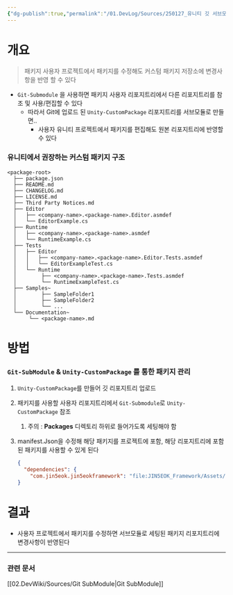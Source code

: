 ```yaml
---
{"dg-publish":true,"permalink":"/01.DevLog/Sources/250127_유니티 깃 서브모듈과 유니티 커스텀 패키지를 통한 프레임 워크 수정,갱신 간편화/","noteIcon":"","created":"2025-05-23T02:22:51.000+09:00","updated":"2025-07-20T02:49:56.000+09:00"}
---
```


# 개요
> 패키지 사용자 프로젝트에서 패키지를 수정해도 커스텀 패키지 저장소에 변경사항을 반영 할 수 있다

- `Git-Submodule` 을 사용하면 패키지 사용자 리포지트리에서 다른 리포지트리를 참조 및 사용/편집할 수 있다
    - 따라서 Git에 업로드 된 `Unity-CustomPackage` 리포지트리를 서브모듈로 만들면..
        - 사용자 유니티 프로젝트에서 패키지를 편집해도 원본 리포지트리에 반영할 수 있다
### 유니티에서 권장하는 커스텀 패키지 구조

```
<package-root>
  ├── package.json
  ├── README.md
  ├── CHANGELOG.md
  ├── LICENSE.md
  ├── Third Party Notices.md
  ├── Editor
  │   ├── <company-name>.<package-name>.Editor.asmdef
  │   └── EditorExample.cs
  ├── Runtime
  │   ├── <company-name>.<package-name>.asmdef
  │   └── RuntimeExample.cs
  ├── Tests
  │   ├── Editor
  │   │   ├── <company-name>.<package-name>.Editor.Tests.asmdef
  │   │   └── EditorExampleTest.cs
  │   └── Runtime
  │        ├── <company-name>.<package-name>.Tests.asmdef
  │        └── RuntimeExampleTest.cs
  ├── Samples~
  │        ├── SampleFolder1
  │        ├── SampleFolder2
  │        └── ...
  └── Documentation~
       └── <package-name>.md
```

# 방법

### `Git-SubModule` & `Unity-CustomPackage` 를 통한 패키지 관리

1. `Unity-CustomPackage`를 만들어 깃 리포지트리 업로드
2. 패키지를 사용할 사용자 리포지트리에서 `Git-Submodule`로 `Unity-CustomPackage` 참조
    1. 주의 : **Packages** 디렉토리 하위로 들어가도록 세팅해야 함
3. manifest.Json을 수정해 해당 패키지를 프로젝트에 포함, 해당 리포지트리에 포함된 패키지를 사용할 수 있게 된다
    
    ```json
    {
      "dependencies": {
        "com.jin5eok.jin5eokframework": "file:JIN5EOK_Framework/Assets/JIN5EOK",  }
    }
    ```
    

# 결과
- 사용자 프로젝트에서 패키지를 수정하면 서브모듈로 세팅된 패키지 리포지트리에 변경사항이 반영된다

---
### 관련 문서
[[02.DevWiki/Sources/Git SubModule\|Git SubModule]]